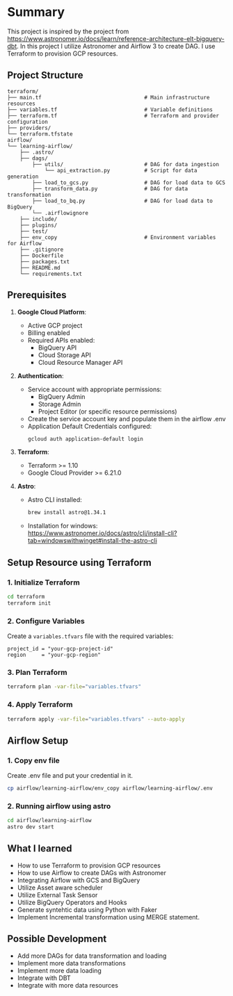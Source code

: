 
# Summary

This project is inspired by the project from https://www.astronomer.io/docs/learn/reference-architecture-elt-bigquery-dbt. In this project I utilize Astronomer and Airflow 3 to create DAG. I use Terraform to provision GCP resources.

## Project Structure
```
terraform/
├── main.tf                                 # Main infrastructure resources
├── variables.tf                            # Variable definitions
├── terraform.tf                            # Terraform and provider configuration
├── providers/
└── terraform.tfstate
airflow/
└── learning-airflow/
    ├── .astro/
    ├── dags/
        ├── utils/                          # DAG for data ingestion
            └── api_extraction.py           # Script for data generation
        ├── load_to_gcs.py                  # DAG for load data to GCS
        ├── transform_data.py               # DAG for data transformation
        ├── load_to_bq.py                   # DAG for load data to BigQuery
        └── .airflowignore
    ├── include/
    ├── plugins/
    ├── test/
    ├── env_copy                            # Environment variables for Airflow
    ├── .gitignore
    ├── Dockerfile
    ├── packages.txt
    ├── README.md
    └── requirements.txt

```


## Prerequisites

1. **Google Cloud Platform**:
   - Active GCP project
   - Billing enabled
   - Required APIs enabled:
     - BigQuery API
     - Cloud Storage API
     - Cloud Resource Manager API

2. **Authentication**:
   - Service account with appropriate permissions:
     - BigQuery Admin
     - Storage Admin
     - Project Editor (or specific resource permissions)
   - Create the service account key and populate them in the airflow .env
   - Application Default Credentials configured:
     ```bash
     gcloud auth application-default login
     ```

3. **Terraform**:
   - Terraform >= 1.10
   - Google Cloud Provider >= 6.21.0

4. **Astro**:
   - Astro CLI installed:
     ```bash
     brew install astro@1.34.1
     ```
   - Installation for windows:
     https://www.astronomer.io/docs/astro/cli/install-cli?tab=windowswithwinget#install-the-astro-cli

## Setup Resource using Terraform

### 1. Initialize Terraform
```bash
cd terraform
terraform init
```

### 2. Configure Variables
Create a `variables.tfvars` file with the required variables:
```hcl
project_id = "your-gcp-project-id"
region     = "your-gcp-region"
```

### 3. Plan Terraform
```bash
terraform plan -var-file="variables.tfvars"
```

### 4. Apply Terraform
```bash
terraform apply -var-file="variables.tfvars" --auto-apply
```

## Airflow Setup
### 1. Copy env file
Create .env file and put your credential in it.
```bash
cp airflow/learning-airflow/env_copy airflow/learning-airflow/.env
```

### 2. Running airflow using astro
```bash
cd airflow/learning-airflow
astro dev start
```

## What I learned
- How to use Terraform to provision GCP resources
- How to use Airflow to create DAGs with Astronomer
- Integrating Airflow with GCS and BigQuery
- Utilize Asset aware scheduler
- Utilize External Task Sensor
- Utilize BigQuery Operators and Hooks
- Generate syntehtic data using Python with Faker
- Implement Incremental transformation using MERGE statement.

## Possible Development
- Add more DAGs for data transformation and loading
- Implement more data transformations
- Implement more data loading
- Integrate with DBT
- Integrate with more data resources


